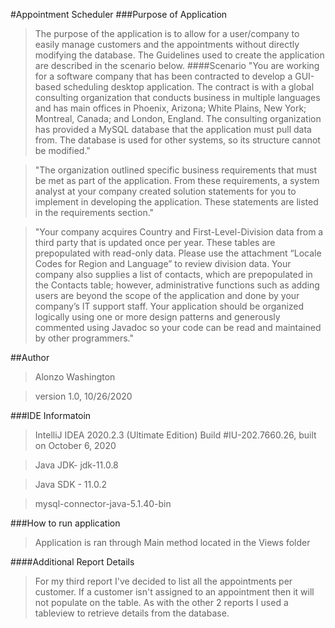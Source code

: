 #Appointment Scheduler
###Purpose of Application
>The purpose of the application is to allow for a user/company to easily manage customers and the appointments without directly modifying the database.
>The Guidelines used to create the application are described in the scenario below.
####Scenario
>"You are working for a software company that has been contracted to develop a GUI-based scheduling desktop application. The contract is with a global consulting organization that conducts business in multiple languages and has main offices in Phoenix, Arizona; White Plains, New York; Montreal, Canada; and London, England. The consulting organization has provided a MySQL database that the application must pull data from. The database is used for other systems, so its structure cannot be modified."

>"The organization outlined specific business requirements that must be met as part of the application. From these requirements, a system analyst at your company created solution statements for you to implement in developing the application. These statements are listed in the requirements section."
 
>"Your company acquires Country and First-Level-Division data from a third party that is updated once per year. These tables are prepopulated with read-only data. Please use the attachment “Locale Codes for Region and Language” to review division data. Your company also supplies a list of contacts, which are prepopulated in the Contacts table; however, administrative functions such as adding users are beyond the scope of the application and done by your company’s IT support staff. Your application should be organized logically using one or more design patterns and generously commented using Javadoc so your code can be read and maintained by other programmers."
  




##Author
>Alonzo Washington



> version 1.0,  10/26/2020



###IDE Informatoin
>IntelliJ IDEA 2020.2.3 (Ultimate Edition)
 Build #IU-202.7660.26, built on October 6, 2020

>Java JDK- jdk-11.0.8

>Java SDK - 11.0.2

>mysql-connector-java-5.1.40-bin

###How to run application
>Application is ran through Main method located in the Views folder
>
>

####Additional Report Details
>For my third report I've decided to list all the appointments per customer. 
>If a customer isn't assigned to an appointment then it will not populate on the table.
>As with the other 2 reports I used a tableview to retrieve details from the database.
>

